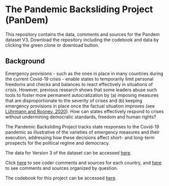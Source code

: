 # The Pandemic Backsliding Project (PanDem)

This repository contains the data, comments and sources for the Pandem dataset V3. Download the repository including the codebook and data by clicking the green clone or download button.

## Background

Emergency provisions - such as the ones in place in many countries during the current Covid-19 crisis - enable states to temporarily limit personal freedoms and checks and balances to react effectively in situations of crisis. However, previous research shows that some leaders abuse such tools to foster more permanent autocratization by (a) imposing measures that are disproportionate to the severity of crises and (b) keeping emergency provisions in place once the factual situation improves (see [Lührmann and Rooney, 2020](https://www.v-dem.net/media/filer_public/31/1d/311d5d45-8747-45a4-b46f-37aa7ad8a7e8/wp_85.pdf)). How can states effectively respond to crises without undermining democratic standards, freedom and human rights? 

The Pandemic Backsliding Project tracks state responses to the Covid-19 pandemic as illustrative of the varieties of emergency measures and their execution, addressing how these decisions affect short- and long-term prospects for the political regime and democracy. 


The data for Version 3 of the dataset can be accessed [here](https://github.com/vdeminstitute/pandem/tree/master/csv_files). 

Click [here](https://github.com/vdeminstitute/pandem/tree/master/by_country) to see coder comments and sources for each country, and [here](https://github.com/vdeminstitute/pandem/tree/master/by_question) to see comments and sources organized by question. 

The codebook for this project can be accessed [here](https://github.com/vdeminstitute/pandem/blob/master/codebook/pandem_codebook.pdf).  
